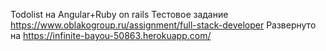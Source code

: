 Todolist на Angular+Ruby on rails
Тестовое задание https://www.oblakogroup.ru/assignment/full-stack-developer
Развернуто на https://infinite-bayou-50863.herokuapp.com/
